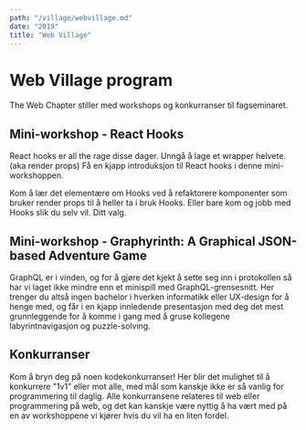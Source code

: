 ```yaml
---
path: "/village/webvillage.md"
date: "2019"
title: "Web Village"
---
```


# Web Village program

The Web Chapter stiller med workshops og konkurranser til fagseminaret.

## Mini-workshop - React Hooks
React hooks er all the rage disse dager. Unngå å lage et wrapper helvete. (aka render props) Få en kjapp introduksjon til React hooks i denne mini-workshoppen.

Kom å lær det elementære om Hooks ved å refaktorere komponenter som bruker render props til å heller ta i bruk Hooks. Eller bare kom og jobb med Hooks slik du selv vil. Ditt valg.

## Mini-workshop - Graphyrinth: A Graphical JSON-based Adventure Game
GraphQL er i vinden, og for å gjøre det kjekt å sette seg inn i protokollen så har vi laget ikke mindre enn et minispill med GraphQL-grensesnitt. Her trenger du altså ingen bachelor i hverken informatikk eller UX-design for å henge med, og får i en kjapp innledende presentasjon med deg det mest grunnleggende for å komme i gang med å gruse kollegene labyrintnavigasjon og puzzle-solving.

## Konkurranser
Kom å bryn deg på noen kodekonkurranser! Her blir det mulighet til å konkurrere "1v1" eller mot alle, med mål som kanskje ikke er så vanlig for programmering til daglig. Alle konkurransene relateres til web eller programmering på web, og det kan kanskje være nyttig å ha vært med på en av workshoppene vi kjører hvis du vil ha en liten fordel.
